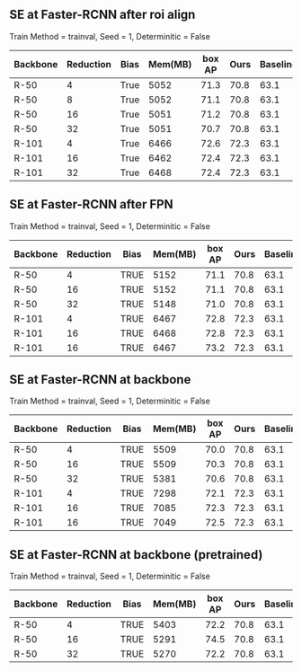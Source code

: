 ## SE at Faster-RCNN after roi align 
Train Method = trainval,  Seed = 1,   Determinitic = False 

| Backbone | Reduction | Bias  | Mem(MB) | box AP | Ours   | Baseline |
|----------|-----------|-------|---------|--------|--------|----------|
| R-50     | 4         | True  | 5052    | 71.3   | 70.8   | 63.1     |
| R-50     | 8         | True  | 5052    | 71.1   | 70.8   | 63.1     |
| R-50     | 16        | True  | 5051    | 71.2   | 70.8   | 63.1     |
| R-50     | 32        | True  | 5051    | 70.7   | 70.8   | 63.1     |
| R-101    | 4         | True  | 6466    | 72.6   | 72.3   | 63.1     |
| R-101    | 16        | True  | 6462    | 72.4   | 72.3   | 63.1     |
| R-101    | 32        | True  | 6468    | 72.4   | 72.3   | 63.1     |



## SE at Faster-RCNN after FPN 
Train Method = trainval,  Seed = 1,   Determinitic = False 

| Backbone | Reduction | Bias  | Mem(MB) | box AP | Ours   | Baseline |
|----------|-----------|-------|---------|--------|--------|----------|
| R-50     | 4         | TRUE  | 5152    | 71.1   | 70.8   | 63.1     |
| R-50     | 16        | TRUE  | 5152    | 71.1   | 70.8   | 63.1     |
| R-50     | 32        | TRUE  | 5148    | 71.0   | 70.8   | 63.1     |
| R-101    | 4         | TRUE  | 6467    | 72.8   | 72.3   | 63.1     |
| R-101    | 16        | TRUE  | 6468    | 72.8   | 72.3   | 63.1     |
| R-101    | 16        | TRUE  | 6467    | 73.2   | 72.3   | 63.1     |




## SE at Faster-RCNN at backbone 
Train Method = trainval,  Seed = 1,   Determinitic = False 

| Backbone | Reduction | Bias  | Mem(MB) | box AP | Ours   | Baseline |
|----------|-----------|-------|---------|--------|--------|----------|
| R-50     | 4         | TRUE  | 5509    | 70.0   | 70.8   | 63.1     |
| R-50     | 16        | TRUE  | 5509    | 70.3   | 70.8   | 63.1     |
| R-50     | 32        | TRUE  | 5381    | 70.6   | 70.8   | 63.1     |
| R-101    | 4         | TRUE  | 7298    | 72.1   | 72.3   | 63.1     |
| R-101    | 16        | TRUE  | 7085    | 72.3   | 72.3   | 63.1     |
| R-101    | 16        | TRUE  | 7049    | 72.5   | 72.3   | 63.1     |



## SE at Faster-RCNN at backbone (pretrained)
Train Method = trainval,  Seed = 1,   Determinitic = False 

| Backbone | Reduction | Bias  | Mem(MB) | box AP | Ours   | Baseline |
|----------|-----------|-------|---------|--------|--------|----------|
| R-50     | 4         | TRUE  | 5403    | 72.2   | 70.8   | 63.1     |
| R-50     | 16        | TRUE  | 5291    | 74.5   | 70.8   | 63.1     |
| R-50     | 32        | TRUE  | 5270    | 72.2   | 70.8   | 63.1     |

